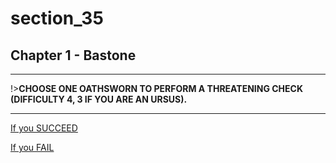 
# section_35

## Chapter 1 - Bastone

---

!>**CHOOSE ONE OATHSWORN TO PERFORM A THREATENING CHECK (DIFFICULTY 4, 3 IF YOU ARE AN URSUS).** 

---

[If you SUCCEED](output/chapter1/section_36.md)

[If you FAIL](output/chapter1/section_37.md)


